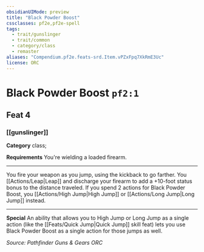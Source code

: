 ```yaml
---
obsidianUIMode: preview
title: "Black Powder Boost"
cssclasses: pf2e,pf2e-spell
tags:
  - trait/gunslinger
  - trait/common
  - category/class
  - remaster
aliases: "Compendium.pf2e.feats-srd.Item.vPZxFpq7XkRmE3Uc"
license: ORC
---
```

# Black Powder Boost `pf2:1`
## Feat 4
### [[gunslinger]]

**Category** class; 




**Requirements** You're wielding a loaded firearm.

* * *

You fire your weapon as you jump, using the kickback to go farther. You [[Actions/Leap|Leap]] and discharge your firearm to add a +10-foot status bonus to the distance traveled. If you spend 2 actions for Black Powder Boost, you [[Actions/High Jump|High Jump]] or [[Actions/Long Jump|Long Jump]] instead.

* * *

**Special** An ability that allows you to High Jump or Long Jump as a single action (like the [[Feats/Quick Jump|Quick Jump]] skill feat) lets you use Black Powder Boost as a single action for those jumps as well.

*Source: Pathfinder Guns & Gears*
*ORC*